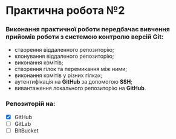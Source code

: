 # Практична робота №2
### Виконання практичної роботи передбачає вивчення прийомів роботи з системою контролю версій Git:
 - створення віддаленного репозиторію;
 - клонування віддаленого репозиторію;
 - виконання комітів;
 - створення гілок та перемикання між ними;
 - виконання комітів у різних гілках;
 - аутентифікація на **GitHub** за допомогою **SSH**;
 - вивантаження локального репозиторію на **GitHub**.
### Репозиторій на:
 - [x] GitHub
 - [ ] GitLab
 - [ ] BitBucket
